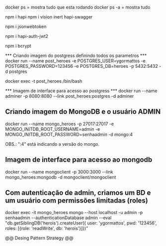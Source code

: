 docker ps = mostra tudo que esta rodando
docker ps -a = mostra tudo

npm i hapi
npm i vision inert hapi-swagger

npm i jsonwebtoken

npm i hapi-auth-jwt2

npm i bcrypt

***  Criando imagem do postgress definindo todos os parametros  ***
docker run  --name post_heroes  -e POSTGRES_USER=ygormattos -e POSTGRES_PASSWORD=123456  -e POSTGRES_DB=heroes -p 5432:5432 -d postgres 

docker exec -t post_heroes /bin/bash

***  Imagem de interface para acesso ao postgress ***
docker run --name adminer -p 8080:8080 --link post_heroes:postgres -d adminer

##  Criando imagem do MongoDB e o usuário ADMIN  ##
docker run --name mongo_heroes -p 27017:27017 -e MONGO_INITDB_ROOT_USERNAME=admin -e MONGO_INITDB_ROOT_PASSWORD=senhaadmin -d mongo:4

OBS.: ":4" está indicando a versão do mongo.

## Imagem de interface para acesso ao mongodb ##
docker run --name mongoclient -p 3000:3000 --link mongo_heroes:mongodb -d mongoclient/mongoclient

## Com autenticação de admin, criamos um BD e um usuário com permissões limitadas (roles) ##
docker exec -it mongo_heroes mongo --host localhost -u admin -p senhaadmin --authenticationDatabase admin --eval "db.getSiblingDB('herois').createUser({ user: 'ygormattos', pwd: '123456', roles: [{role: 'readWrite', db: 'herois'}]})"

@@ Desing Pattern Strategy @@